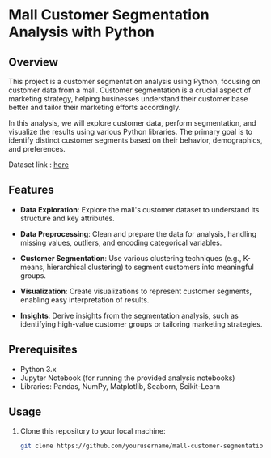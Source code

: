 # Mall Customer Segmentation Analysis with Python


## Overview

This project is a customer segmentation analysis using Python, focusing on customer data from a mall. Customer segmentation is a crucial aspect of marketing strategy, helping businesses understand their customer base better and tailor their marketing efforts accordingly.

In this analysis, we will explore customer data, perform segmentation, and visualize the results using various Python libraries. The primary goal is to identify distinct customer segments based on their behavior, demographics, and preferences.

Dataset link : [here](https://www.kaggle.com/datasets/vjchoudhary7/customer-segmentation-tutorial-in-python)

## Features

- **Data Exploration**: Explore the mall's customer dataset to understand its structure and key attributes.

- **Data Preprocessing**: Clean and prepare the data for analysis, handling missing values, outliers, and encoding categorical variables.

- **Customer Segmentation**: Use various clustering techniques (e.g., K-means, hierarchical clustering) to segment customers into meaningful groups.

- **Visualization**: Create visualizations to represent customer segments, enabling easy interpretation of results.

- **Insights**: Derive insights from the segmentation analysis, such as identifying high-value customer groups or tailoring marketing strategies.

## Prerequisites

- Python 3.x
- Jupyter Notebook (for running the provided analysis notebooks)
- Libraries: Pandas, NumPy, Matplotlib, Seaborn, Scikit-Learn

## Usage

1. Clone this repository to your local machine:

   ```bash
   git clone https://github.com/yourusername/mall-customer-segmentation.git
